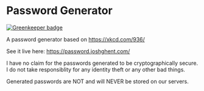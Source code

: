 # Password Generator

[![Greenkeeper badge](https://badges.greenkeeper.io/joshghent/password.svg)](https://greenkeeper.io/)

A password generator based on https://xkcd.com/936/

See it live here: https://password.joshghent.com/

I have no claim for the passwords generated to be cryptographically secure.
I do not take responsiblity for any identity theft or any other bad things.

Generated passwords are NOT and will NEVER be stored on our servers.